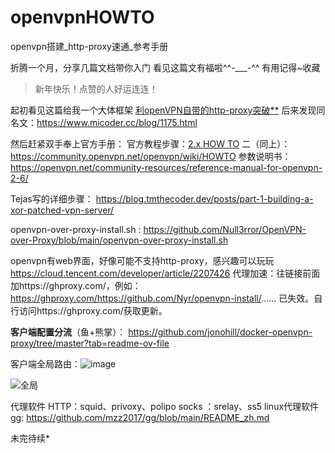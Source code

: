 # openvpnHOWTO
openvpn搭建_http-proxy速通_参考手册

折腾一个月，分享几篇文档带你入门
看见这篇文有福啦^^-___-^^
有用记得~收藏

> 新年快乐！点赞的人好运连连！

起初看见这篇给我一个大体框架
[利openVPN自带的http-proxy突破**](https://www.yjlink.cc/?id=1175)
后来发现同名文：https://www.micoder.cc/blog/1175.html

然后赶紧双手奉上官方手册：
官方教程步骤：[2.x HOW TO](https://openvpn.net/community-resources/how-to/#installing-openvpn)
二（同上）：https://community.openvpn.net/openvpn/wiki/HOWTO
参数说明书：https://openvpn.net/community-resources/reference-manual-for-openvpn-2-6/

Tejas写的详细步骤：
https://blog.tmthecoder.dev/posts/part-1-building-a-xor-patched-vpn-server/

openvpn-over-proxy-install.sh :
https://github.com/Null3rror/OpenVPN-over-Proxy/blob/main/openvpn-over-proxy-install.sh

openvpn有web界面，好像可能不支持http-proxy，感兴趣可以玩玩
https://cloud.tencent.com/developer/article/2207426
代理加速：往链接前面加https://ghproxy.com/，例如：
https://ghproxy.com/https://github.com/Nyr/openvpn-install/......
已失效。自行访问https://ghproxy.com/获取更新。

**客户端配置分流**（鱼+熊掌）：
https://github.com/jonohill/docker-openvpn-proxy/tree/master?tab=readme-ov-file

客户端全局路由：![image](https://github.com/user-attachments/assets/f22615a4-1592-40df-aebd-ae8549c17aed)

![全局](https://i-blog.csdnimg.cn/direct/9317effd05bb42f8b100fc978534e970.png)

代理软件
HTTP：squid、privoxy、polipo
socks ：srelay、ss5
linux代理软件gg:
https://github.com/mzz2017/gg/blob/main/README_zh.md

未完待续*
